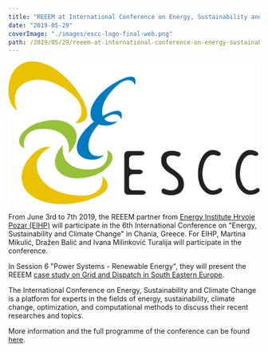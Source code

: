```yaml
---
title: "REEEM at International Conference on Energy, Sustainability and Climate Change"
date: "2019-05-29"
coverImage: "./images/escc-logo-final-web.png"
path: /2019/05/29/reeem-at-international-conference-on-energy-sustainability-and-climate-change/
---
```


![ESCC logo](./images/escc-logo-final-web.png)

From June 3rd to 7th 2019, the REEEM partner from [Energy Institute Hrvoje Pozar (EIHP)](http://www.eihp.hr/) will participate in the 6th International Conference on "Energy, Sustainability and Climate Change" in Chania, Greece. For EIHP, Martina Mikulić, Dražen Balić and Ivana Milinković Turalija will participate in the conference.

In Session 6 "Power Systems - Renewable Energy", they will present the REEEM [case study on Grid and Dispatch in South Eastern Europe](../uploads/2019/05/REEEM-D6.3.-Grid-and-Dispatch-in-SEE-Case-study-report.pdf).

The International Conference on Energy, Sustainability and Climate Change is a platform for experts in the fields of energy, sustainability, climate change, optimization, and computational methods to discuss their recent researches and topics.

More information and the full programme of the conference can be found [here](http://escc.uth.gr/).

